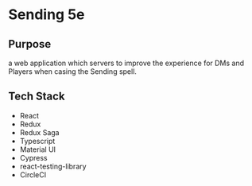 # Sending 5e

## Purpose
a web application which servers to improve the experience for DMs and Players when casing the Sending spell.

## Tech Stack
- React
- Redux
- Redux Saga
- Typescript
- Material UI
- Cypress
- react-testing-library
- CircleCI